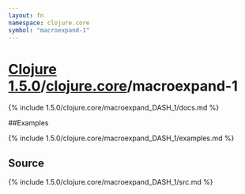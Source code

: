 ```yaml
---
layout: fn
namespace: clojure.core
symbol: "macroexpand-1"
---
```


# [Clojure 1.5.0](../../)/[clojure.core](../)/macroexpand-1

{% include 1.5.0/clojure.core/macroexpand_DASH_1/docs.md %}

##Examples

{% include 1.5.0/clojure.core/macroexpand_DASH_1/examples.md %}
## Source
{% include 1.5.0/clojure.core/macroexpand_DASH_1/src.md %}

